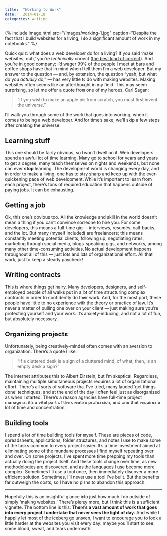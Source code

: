 ```yaml
---
title:  "Working to Work"
date:   2014-01-18
categories: writing
---
```


{% include image.html src="/images/working-1.jpg" caption="Despite the fact that I build websites for a living, I do a significant amount of work in my notebooks." %}


Quick quiz: what does a web developer do for a living? If you said ‘make websites, duh,’ you’re _technically_ correct ([the best kind of correct](https://www.youtube.com/watch?v=hou0lU8WMgo)). And you’re in good company; I’d wager 99% of the people I meet at bars and coffee shops have that in mind when I tell them I’m a web developer. But my answer to the question — and, by extension, the question “yeah, but what do you _actually_ do,” — has very little to do with making websites. Making websites often seems like an afterthought in my field. This may seem surprising, so let me offer a quote from one of my heroes, Carl Sagan:

> “If you wish to make an apple pie from scratch, you must first invent the universe.”

I’ll walk you through some of the work that goes into working, when it comes to being a web developer. And for time’s sake, we’ll skip a few steps after creating the universe.

## Learning stuff

This one should be fairly obvious, so I won’t dwell on it. Web developers spend an awful lot of time learning. Many go to school for years and years to get a degree, many teach themselves on nights and weekends, but none can ever **stop** learning. The development world is changing every day, and in order to make a living, one has to stay sharp and keep up with the ever-quickening pace of web development. While it’s important to learn from each project, there’s tons of required education that happens outside of paying jobs. It can be exhausting.

## Getting a job

Ok, this one’s obvious too. All the knowledge and skill in the world doesn’t mean a thing if you can’t convince someone to hire you. For some developers, this means a full-time gig — interviews, resumés, call-backs, and the lot. But many (myself included) are freelancers; this means constantly meeting potential clients, following up, negotiating rates, marketing through social media, blogs, speaking gigs, and networks, among many other time-consuming activities. No actual development happens throughout all of this — just lots and lots of organizational effort. All that work, just to keep a steady paycheck!

## Writing contracts

This is where things get hairy. Many developers, designers, and self-employed people of all walks put in a lot of time structuring complex contracts in order to confidently do their work. And, for the most part, these people have little to no experience with the theory or practice of law. It’s never a matter of pulling one over on your client — just making sure you’re protecting yourself and your work. It’s anxiety-inducing, and not a lot of fun, but absolutely necessary.

## Organizing projects

Unfortunately, being creatively-minded often comes with an aversion to organization. There’s a quote I like:

> “If a cluttered desk is a sign of a cluttered mind, of what, then, is an empty desk a sign?”

The internet attributes this to Albert Einstein, but I’m skeptical. Regardless, maintaining multiple simultaneous projects requires a lot of organizational effort. There’s all sorts of software that I’ve tried, many lauded ‘get things done’ techniques, and at the end of the day I often feel just as disorganized as when I started. There’s a reason agencies have full-time project managers: it’s a vital part of the creative profession, and one that requires a lot of time and concentration.

## Building tools

I spend a lot of time building tools for myself. These are pieces of code, spreadsheets, applications, folder structures, and notes I use to make some of the tasks common to every project easier. It’s a time investment aimed at eliminating some of the mundane processes I find myself repeating over and over. On some projects, I’ve spent more time prepping my tools than actually doing the project itself. And these tools change over time, as new methodologies are discovered, and as the languages I use become more complex. Sometimes I’ll use a tool once, then immediately discover a more efficient solution. Sometimes, I’ll never use a tool I’ve built. But the benefits far outweigh the costs, so I have no plans to abandon this approach.

* * *

Hopefully this is an insightful glance into just how much I do outside of simply ‘making websites.’ There’s plenty more, but I think this is a sufficient vignette. The bottom line is this: **There’s a vast amount of work that goes into every project I undertake that never sees the light of day.** And while I happily let most of the iceberg go unseen, I want to encourage you to look a little harder at the websites you visit every day: maybe you’ll start to see some blood, sweat, and tears underneath.
